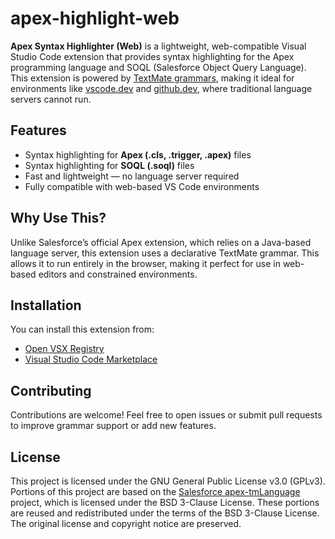 # apex-highlight-web

**Apex Syntax Highlighter (Web)** is a lightweight, web-compatible Visual Studio Code extension that provides syntax highlighting for the Apex programming language and SOQL (Salesforce Object Query Language). This extension is powered by [TextMate grammars](https://macromates.com/manual/en/language_grammars), making it ideal for environments like [vscode.dev](https://vscode.dev) and [github.dev](https://github.dev), where traditional language servers cannot run.

## Features

- Syntax highlighting for **Apex (.cls, .trigger, .apex)** files
- Syntax highlighting for **SOQL (.soql)** files
- Fast and lightweight — no language server required
- Fully compatible with web-based VS Code environments

## Why Use This?

Unlike Salesforce’s official Apex extension, which relies on a Java-based language server, this extension uses a declarative TextMate grammar. This allows it to run entirely in the browser, making it perfect for use in web-based editors and constrained environments.

## Installation

You can install this extension from:

- [Open VSX Registry](https://open-vsx.org/extension/Eric2369/apex-highlight-web)
- [Visual Studio Code Marketplace](https://marketplace.visualstudio.com/items?itemName=Eric2369.apex-highlight-web)

## Contributing

Contributions are welcome! Feel free to open issues or submit pull requests to improve grammar support or add new features.

## License

This project is licensed under the GNU General Public License v3.0 (GPLv3).
Portions of this project are based on the [Salesforce apex-tmLanguage](https://github.com/forcedotcom/apex-tmLanguage) project, which is licensed under the BSD 3-Clause License. These portions are reused and redistributed under the terms of the BSD 3-Clause License. The original license and copyright notice are preserved.
